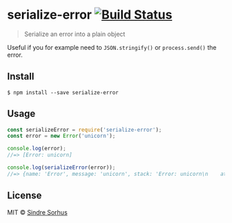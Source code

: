 # serialize-error [![Build Status](https://travis-ci.org/sindresorhus/serialize-error.svg?branch=master)](https://travis-ci.org/sindresorhus/serialize-error)

> Serialize an error into a plain object

Useful if you for example need to `JSON.stringify()` or `process.send()` the error.


## Install

```
$ npm install --save serialize-error
```


## Usage

```js
const serializeError = require('serialize-error');
const error = new Error('unicorn');

console.log(error);
//=> [Error: unicorn]

console.log(serializeError(error));
//=> {name: 'Error', message: 'unicorn', stack: 'Error: unicorn\n    at Object.<anonymous> …'}
```


## License

MIT © [Sindre Sorhus](https://sindresorhus.com)

